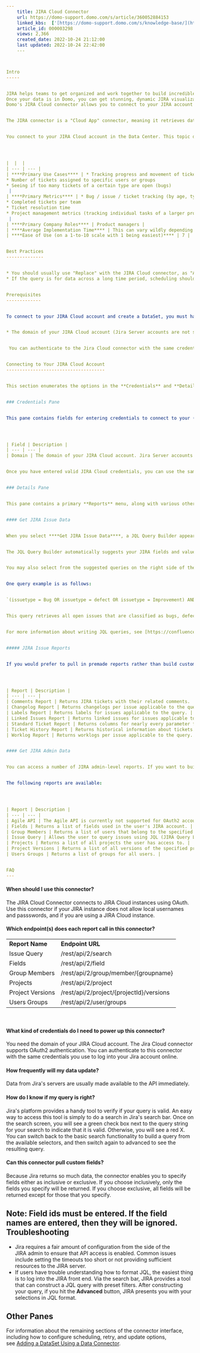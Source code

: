 ```yaml
---
    title: JIRA Cloud Connector
    url: https://domo-support.domo.com/s/article/360052884153
    linked_kbs:  ['[https://domo-support.domo.com/s/knowledge-base/](https://domo-support.domo.com/s/knowledge-base/)', '[https://domo-support.domo.com/s/](https://domo-support.domo.com/s/)', '[https://domo-support.domo.com/s/topic/0TO5w000000ZammGAC](https://domo-support.domo.com/s/topic/0TO5w000000ZammGAC)', '[https://domo-support.domo.com/s/topic/0TO5w000000ZanLGAS](https://domo-support.domo.com/s/topic/0TO5w000000ZanLGAS)', '[https://domo-support.domo.com/s/topic/0TO5w000000ZaoQGAS](https://domo-support.domo.com/s/topic/0TO5w000000ZaoQGAS)', '[https://domo-support.domo.com/s/article/360042926274](https://domo-support.domo.com/s/article/360042926274)', '[https://domo-support.domo.com/s/article/360042926054](https://domo-support.domo.com/s/article/360042926054)', '[https://domo-support.domo.com/s/article/360052884153](https://domo-support.domo.com/s/article/360052884153)', '[https://domo-support.domo.com/s/topic/0TO5w000000ZaoQGAS/api-connectors](https://domo-support.domo.com/s/topic/0TO5w000000ZaoQGAS/api-connectors)', '[https://domo-support.domo.com/s/article/360043429933](https://domo-support.domo.com/s/article/360043429933)', '[https://domo-support.domo.com/s/article/360043429953](https://domo-support.domo.com/s/article/360043429953)', '[https://domo-support.domo.com/s/article/360042925494](https://domo-support.domo.com/s/article/360042925494)', '[https://domo-support.domo.com/s/article/360043429913](https://domo-support.domo.com/s/article/360043429913)', '[https://domo-support.domo.com/s/article/4408174643607](https://domo-support.domo.com/s/article/4408174643607)', '[https://domo-support.domo.com/s/login/](https://domo-support.domo.com/s/login/)']
    article_id: 000003298
    views: 2,366
    created_date: 2022-10-24 21:12:00
    last updated: 2022-10-24 22:42:00
    ---



Intro
-----


JIRA helps teams to get organized and work together to build incredible products, but product teams are just one part of your organization. With Domo, you can combine data from multiple sources into a single platform--pulling data from product development, marketing, sales, operations, and finance for a real-time, holistic view of your business.  
Once your data is in Domo, you can get stunning, dynamic JIRA visualizations with real-time data, on any device.  
Domo's JIRA Cloud connector allows you to connect to your JIRA account to extract data from JIRA. You can import data including issue tracking, completed tickets per team, ticket resolution time, and project management metrics, using either custom or predefined queries. To learn more about the JIRA API, see [https://developer.atlassian.com/jiradev/jira-apis/jira-rest-apis/jira-rest-api-tutorials/jira-rest-api-example-query-issues](https://developer.atlassian.com/jiradev/jira-apis/jira-rest-apis/jira-rest-api-tutorials/jira-rest-api-example-query-issues "https://developer.atlassian.com/jiradev/jira-apis/jira-rest-apis/jira-rest-api-tutorials/jira-rest-api-example-query-issues"). 


The JIRA connector is a "Cloud App" connector, meaning it retrieves data stored in the cloud. In the Data Center, you can access the connector page for this and other Cloud App connectors by clicking ****Cloud App**** in the toolbar at the top of the window.


You connect to your JIRA Cloud account in the Data Center. This topic discusses the fields and menus that are specific to the JIRA Cloud connector user interface. General information for adding DataSets, setting update schedules, and editing DataSet information is discussed in [Adding a DataSet Using a Data Connector](/s/article/360042926274 "Adding a DataSet Using a Data Connector").




|  |  |
| --- | --- |
| ****Primary Use Cases**** | * Tracking progress and movement of tickets
* Number of tickets assigned to specific users or groups
* Seeing if too many tickets of a certain type are open (bugs)
 |
| ****Primary Metrics**** | * Bug / issue / ticket tracking (by age, type, status, submitter)
* Completed tickets per team
* Ticket resolution time
* Project management metrics (tracking individual tasks of a larger project or epic).
 |
| ****Primary Company Roles**** | Product managers |
| ****Average Implementation Time**** | This can vary wildly depending on the implementation and the user's level of knowledge of their JIRA system. |
| ****Ease of Use (on a 1-to-10 scale with 1 being easiest)**** | 7 |


Best Practices
--------------


* You should usually use "Replace" with the JIRA Cloud connector, as "Append" does not work well.
* If the query is for data across a long time period, scheduling should be kept to a minimum (once a day). For shorter queries, more frequent updates are appropriate.


Prerequisites
-------------


To connect to your JIRA Cloud account and create a DataSet, you must have:


* The domain of your JIRA Cloud account (Jira Server accounts are not supported for OAuth).


 You can authenticate to the Jira Cloud connector with the same credentials you use to log into your Jira account online.


Connecting to Your JIRA Cloud Account
-------------------------------------


This section enumerates the options in the **Credentials** and **Details** panes in the Jira Cloud Connector page. The components of the other panes in this page, **Scheduling** and **Name & Describe Your DataSet**, are universal across most connector types and are discussed in greater length in [Adding a DataSet Using a Data Connector](/s/article/360042926274 "Adding a DataSet Using a Data Connector").


### Credentials Pane


This pane contains fields for entering credentials to connect to your (third-party tool) account. The following table describes what is needed for each field:  




| Field | Description |
| --- | --- |
| Domain | The domain of your JIRA Cloud account. Jira Server accounts are not supported for OAuth. |


Once you have entered valid JIRA Cloud credentials, you can use the same account any time you go to create a new JIRA Cloud DataSet. You can manage connector accounts in the **Accounts** tab in the Data Center. For more information about this tab, see [Managing User Accounts for Connectors](/s/article/360042926054 "Managing User Accounts for Connectors").


### Details Pane


This pane contains a primary **Reports** menu, along with various other menus which may or may not appear depending on the report type you select.


#### Get JIRA Issue Data


When you select ****Get JIRA Issue Data****, a JQL Query Builder appears on the screen. Here you can build JIRA queries to returns columns for nearly every JIRA ticket parameter, like issue summary and description, creation date, resolution date, impacted customer name, and environment. You can also create a JQL query in JIRA and paste it into the query builder.


The JQL Query Builder automatically suggests your JIRA fields and values, enabling you to easily create JQL queries.


You may also select from the suggested queries on the right side of the Query Builder. Simply click on a suggested query and it will populate the JQL Query Builder. You may edit the query if desired afterwards.


One query example is as follows:


`(issuetype = Bug OR issuetype = defect OR issuetype = Improvement) AND status != Closed ORDER BY createdDate DESC`


This query retrieves all open issues that are classified as bugs, defects, or Improvements and sorts them by their creation dates.


For more information about writing JQL queries, see [https://confluence.atlassian.com/display/JIRA/Advanced+Searching](https://confluence.atlassian.com/display/JIRA/Advanced+Searching "https://confluence.atlassian.com/display/JIRA/Advanced+Searching").


##### JIRA Issue Reports


If you would prefer to pull in premade reports rather than build custom queries, you can do so by expanding the ****Report Selection**** tab and then choosing the desired report type. The following reports are available:




| Report | Description |
| --- | --- |
| Comments Report | Returns JIRA tickets with their related comments. |
| Changelog Report | Returns changelogs per issue applicable to the query. |
| Labels Report | Returns labels for issues applicable to the query. |
| Linked Issues Report | Returns linked issues for issues applicable to the query. |
| Standard Ticket Report | Returns columns for nearly every parameter for JIRA tickets, such as issue summary and description, creation date, resolution date, impacted customer name, environment, etc. |
| Ticket History Report | Returns historical information about tickets. |
| Worklog Report | Returns worklogs per issue applicable to the query. |


#### Get JIRA Admin Data


You can access a number of JIRA admin-level reports. If you want to build custom queries, select ****JIRA Issue Data**** instead. 


The following reports are available:




| Report | Description |
| --- | --- |
| Agile API | The Agile API is currently not supported for OAuth2 accounts. Once Jira adds support, domo will update this section to include it. This data can be accessed using the regular Jira connector with basic authentication instead. |
| Fields | Returns a list of fields used in the user's JIRA account. |
| Group Members | Returns a list of users that belong to the specified group. You must have admin access to run this report. |
| Issue Query | Allows the user to query issues using JQL (JIRA Query Language). |
| Projects | Returns a list of all projects the user has access to. |
| Project Versions | Returns a list of all versions of the specified project. |
| Users Groups | Returns a list of groups for all users. |


FAQ
---
```



#### When should I use this connector?


The JIRA Cloud Connector connects to JIRA Cloud instances using OAuth. Use this connector if your JIRA instance does not allow local usernames and passswords, and if you are using a JIRA Cloud instance.


#### Which endpoint(s) does each report call in this connector?




|  |  |
| --- | --- |
| **Report Name** | **Endpoint URL** |
| Issue Query | /rest/api/2/search |
| Fields | /rest/api/2/field |
| Group Members | /rest/api/2/group/member/{groupname} |
| Projects | /rest/api/2/project |
| Project Versions | /rest/api/2/project/{projectId}/versions |
| Users Groups | /rest/api/2/user/groups |


 


#### What kind of credentials do I need to power up this connector?


You need the domain of your JIRA Cloud account. The Jira Cloud connector supports OAuth2 authentication. You can authenticate to this connector with the same credentials you use to log into your Jira account online.


#### How frequently will my data update?


Data from Jira's servers are usually made available to the API immediately.


#### How do I know if my query is right?


Jira's platform provides a handy tool to verify if your query is valid. An easy way to access this tool is simply to do a search in Jira's search bar. Once on the search screen, you will see a green check box next to the query string for your search to indicate that it is valid. Otherwise, you will see a red X. You can switch back to the basic search functionality to build a query from the available selectors, and then switch again to advanced to see the resulting query.


#### Can this connector pull custom fields?


Because Jira returns so much data, the connector enables you to specify fields either as inclusive or exclusive. If you choose inclusively, only the fields you specify will be returned. If you choose exclusive, all fields will be returned except for those that you specify.


**Note**: Field ids must be entered. If the field names are entered, then they will be ignored.
Troubleshooting
---------------


* Jira requires a fair amount of configuration from the side of the JIRA admin to ensure that API access is enabled. Common issues include setting the timeouts too short or not providing sufficient resources to the JIRA server.
* If users have trouble understanding how to format JQL, the easiest thing is to log into the JIRA front end. Via the search bar, JIRA provides a tool that can construct a JQL query with preset filters. After constructing your query, if you hit the ****Advanced**** button, JIRA presents you with your selections in JQL format.


Other Panes
-----------


For information about the remaining sections of the connector interface, including how to configure scheduling, retry, and update options, see [Adding a DataSet Using a Data Connector](/s/article/360042926274).


